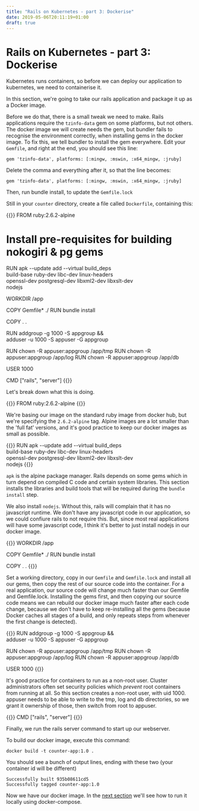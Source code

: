 ```yaml
---
title: "Rails on Kubernetes - part 3: Dockerise"
date: 2019-05-06T20:11:19+01:00
draft: true
---
```


# Rails on Kubernetes - part 3: Dockerise

Kubernetes runs containers, so before we can deploy our application to kubernetes, we need to containerise it.

In this section, we're going to take our rails application and package it up as a Docker image.

Before we do that, there is a small tweak we need to make. Rails applications require the `tzinfo-data` gem on some platforms, but not others. The docker image we will create needs the gem, but bundler fails to recognise the environment correctly, when installing gems in the docker image. To fix this, we tell bundler to install the gem everywhere. Edit your `Gemfile`, and right at the end, you should see this line:

    gem 'tzinfo-data', platforms: [:mingw, :mswin, :x64_mingw, :jruby]

Delete the comma and everything after it, so that the line becomes:

    gem 'tzinfo-data', platforms: [:mingw, :mswin, :x64_mingw, :jruby]

Then, run bundle install, to update the `Gemfile.lock`

Still in your `counter` directory, create a file called `Dockerfile`, containing this:

{{<highlight docker>}}
FROM ruby:2.6.2-alpine

# Install pre-requisites for building nokogiri & pg gems
RUN apk --update add --virtual build_deps \
    build-base ruby-dev libc-dev linux-headers \
    openssl-dev postgresql-dev libxml2-dev libxslt-dev \
    nodejs

WORKDIR /app

COPY Gemfile* ./
RUN bundle install

COPY . .

RUN addgroup -g 1000 -S appgroup && \
    adduser -u 1000 -S appuser -G appgroup

RUN chown -R appuser:appgroup /app/tmp
RUN chown -R appuser:appgroup /app/log
RUN chown -R appuser:appgroup /app/db

USER 1000

CMD ["rails", "server"]
{{</highlight>}}

Let's break down what this is doing.

{{<highlight docker>}}
FROM ruby:2.6.2-alpine
{{</highlight>}}

We're basing our image on the standard ruby image from docker hub, but we're
specifying the `2.6.2-alpine` tag. Alpine images are a lot smaller than the
'full fat' versions, and it's good practice to keep our docker images as small
as possible.

{{<highlight docker>}}
RUN apk --update add --virtual build_deps \
    build-base ruby-dev libc-dev linux-headers \
    openssl-dev postgresql-dev libxml2-dev libxslt-dev \
    nodejs
{{</highlight>}}

`apk` is the alpine package manager. Rails depends on some gems which in turn
depend on compiled C code and certain system libraries. This section installs
the libraries and build tools that will be required during the `bundle install`
step.

We also install `nodejs`. Without this, rails will complain that it has no
javascript runtime. We don't have any javascript code in our application, so we
could confiure rails to not require this. But, since most real applications
will have some javascript code, I think it's better to just install nodejs in
our docker image.

{{<highlight docker>}}
WORKDIR /app

COPY Gemfile* ./
RUN bundle install

COPY . .
{{</highlight>}}

Set a working directory, copy in our `Gemfile` and `Gemfile.lock` and install all our gems, then copy the rest of our source code into the container. For a real application, our source code will change much faster than our Gemfile and Gemfile.lock. Installing the gems first, and then copying our source code means we can rebuild our docker image much faster after each code change, because we don't have to keep re-installing all the gems (because Docker caches all stages of a build, and only repeats steps from whenever the first change is detected).

{{<highlight docker>}}
RUN addgroup -g 1000 -S appgroup && \
    adduser -u 1000 -S appuser -G appgroup

RUN chown -R appuser:appgroup /app/tmp
RUN chown -R appuser:appgroup /app/log
RUN chown -R appuser:appgroup /app/db

USER 1000
{{</highlight>}}

It's good practice for containers to run as a non-root user. Cluster administrators often set security policies which *prevent* root containers from running at all. So this section creates a non-root user, with uid 1000. appuser needs to be able to write to the tmp, log and db directories, so we grant it ownership of those, then switch from root to appuser.

{{<highlight docker>}}
CMD ["rails", "server"]
{{</highlight>}}

Finally, we run the rails server command to start up our webserver.

To build our docker image, execute this command:

    docker build -t counter-app:1.0 .

You should see a bunch of output lines, ending with these two (your container id will be different)

    Successfully built 935b08611cd5
    Successfully tagged counter-app:1.0

Now we have our docker image. In the [next section][part4] we'll see how to run it locally using docker-compose.

[part4]: /posts/rails-on-k8s-docker-compose

